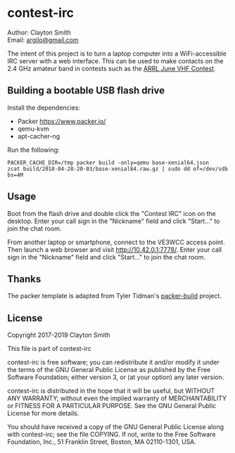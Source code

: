 # contest-irc

Author: Clayton Smith  
Email: <argilo@gmail.com>

The intent of this project is to turn a laptop computer into a WiFi-accessible
IRC server with a web interface. This can be used to make contacts on the 2.4
GHz amateur band in contests such as the
[ARRL June VHF Contest](http://www.arrl.org/june-vhf).

## Building a bootable USB flash drive

Install the dependencies:

* Packer https://www.packer.io/
* qemu-kvm
* apt-cacher-ng

Run the following:
```
PACKER_CACHE_DIR=/tmp packer build -only=qemu base-xenial64.json
zcat build/2018-04-28-20-03/base-xenial64.raw.gz | sudo dd of=/dev/sdb bs=4M
```

## Usage

Boot from the flash drive and double click the "Contest IRC" icon on the
desktop. Enter your call sign in the "Nickname" field and click "Start..." to
join the chat room.

From another laptop or smartphone, connect to the VE3WCC access point. Then
launch a web browser and visit http://10.42.0.1:7778/. Enter your call sign in
the "Nickname" field and click "Start..." to join the chat room.

## Thanks

The packer template is adapted from Tyler Tidman's
[packer-build](https://github.com/tylert/packer-build) project.

## License

Copyright 2017-2019 Clayton Smith

This file is part of contest-irc

contest-irc is free software; you can redistribute it and/or modify
it under the terms of the GNU General Public License as published by
the Free Software Foundation; either version 3, or (at your option)
any later version.

contest-irc is distributed in the hope that it will be useful,
but WITHOUT ANY WARRANTY; without even the implied warranty of
MERCHANTABILITY or FITNESS FOR A PARTICULAR PURPOSE.  See the
GNU General Public License for more details.

You should have received a copy of the GNU General Public License
along with contest-irc; see the file COPYING.  If not, write to
the Free Software Foundation, Inc., 51 Franklin Street,
Boston, MA 02110-1301, USA.
